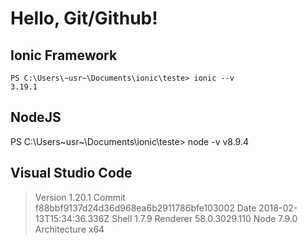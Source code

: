 # Hello, Git/Github!

## Ionic Framework
<pre><code>PS C:\Users\~usr~\Documents\ionic\teste> ionic --v
3.19.1</code></pre>

## NodeJS
PS C:\Users\~usr~\Documents\ionic\teste> node -v
v8.9.4

## Visual Studio Code
<blockquote>
Version 1.20.1
Commit f88bbf9137d24d36d968ea6b2911786bfe103002
Date 2018-02-13T15:34:36.336Z
Shell 1.7.9
Renderer 58.0.3029.110
Node 7.9.0
Architecture x64
</blockquote>